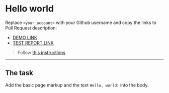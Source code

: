 # Hello world
Replace `<your_account>` with your Github username and copy the links to Pull Request description:
- [DEMO LINK](https://github.com/mmahfuzi/layout_hello-world.git)
- [TEST REPORT LINK](https://github.com/mmahfuzi/layout_hello-world.git/report/html_report/)

> Follow [this instructions](https://mate-academy.github.io/layout_task-guideline/#how-to-solve-the-layout-tasks-on-github)
___

## The task 
Add the basic page markup and the text `Hello, world!` into the body.
